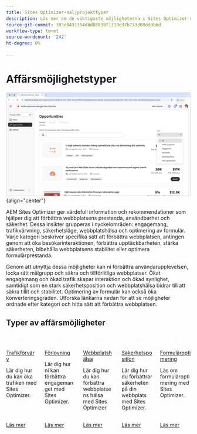 ```yaml
---
title: Sites Optimizer-säljprojekttyper
description: Läs mer om de viktigaste möjligheterna i Sites Optimizer och hur de kan hjälpa dig att förbättra webbplatsens prestanda.
source-git-commit: 383e0431354d8d88838f1319e37b773308dddb6d
workflow-type: tm+mt
source-wordcount: '242'
ht-degree: 0%

---
```



# Affärsmöjlighetstyper

![Affärsmöjlighetstyper](./assets/overview/hero.png){align="center"}

AEM Sites Optimizer ger värdefull information och rekommendationer som hjälper dig att förbättra webbplatsens prestanda, användbarhet och säkerhet. Dessa insikter grupperas i nyckelområden: engagemang, trafikvärvning, säkerhetsläge, webbplatshälsa och optimering av formulär. Varje kategori beskriver specifika sätt att förbättra webbplatsen, antingen genom att öka besökarinteraktionen, förbättra upptäckbarheten, stärka säkerheten, bibehålla webbplatsens stabilitet eller optimera formulärprestanda.

Genom att utnyttja dessa möjligheter kan ni förbättra användarupplevelsen, locka rätt målgrupp och säkra och tillförlitliga webbplatser. Ökat engagemang och ökad trafik skapar interaktion och ökad synlighet, samtidigt som en stark säkerhetsposition och webbplatshälsa bidrar till att säkra tillit och stabilitet. Optimering av formulär kan också öka konverteringsgraden. Utforska länkarna nedan för att se möjligheter ordnade efter kategori och hitta sätt att förbättra webbplatsen.

## Typer av affärsmöjligheter

<!-- CARDS 

* ./traffic-acquisition.md
   { title = Traffic acquisition }
* ./engagement.md
   { title = Engagement }
* ./site-health.md
   { title = Site health }
* ./security-posture.md
   { title = Security posture }
* ./form-optimization.md
   { title = Form optimization }

-->
<!-- START CARDS HTML - DO NOT MODIFY BY HAND -->
<div class="columns">
    <div class="column is-half-tablet is-half-desktop is-one-third-widescreen" aria-label="Traffic acquisition">
        <div class="card" style="height: 100%; display: flex; flex-direction: column; height: 100%;">
            <div class="card-image">
                <figure class="image x-is-16by9">
                    <a href="./traffic-acquisition.md" title="Trafikförvärv" target="_blank" rel="referrer">
                        <img class="is-bordered-r-small" src="assets/traffic-acquisition/hero.png" alt="Trafikförvärv"
                             style="width: 100%; aspect-ratio: 16 / 9; object-fit: cover; overflow: hidden; display: block; margin: auto;">
                    </a>
                </figure>
            </div>
            <div class="card-content is-padded-small" style="display: flex; flex-direction: column; flex-grow: 1; justify-content: space-between;">
                <div class="top-card-content">
                    <p class="headline is-size-6 has-text-weight-bold">
                        <a href="./traffic-acquisition.md" target="_blank" rel="referrer" title="Trafikförvärv">Trafikförvärv</a>
                    </p>
                    <p class="is-size-6">Lär dig hur du kan öka trafiken med Sites Optimizer.</p>
                </div>
                <a href="./traffic-acquisition.md" target="_blank" rel="referrer" class="spectrum-Button spectrum-Button--outline spectrum-Button--primary spectrum-Button--sizeM" style="align-self: flex-start; margin-top: 1rem;">
                    <span class="spectrum-Button-label has-no-wrap has-text-weight-bold">Läs mer</span>
                </a>
            </div>
        </div>
    </div>
    <div class="column is-half-tablet is-half-desktop is-one-third-widescreen" aria-label="Engagement">
        <div class="card" style="height: 100%; display: flex; flex-direction: column; height: 100%;">
            <div class="card-image">
                <figure class="image x-is-16by9">
                    <a href="./engagement.md" title="Engagemang" target="_blank" rel="referrer">
                        <img class="is-bordered-r-small" src="assets/engagement/hero.png" alt="Engagemang"
                             style="width: 100%; aspect-ratio: 16 / 9; object-fit: cover; overflow: hidden; display: block; margin: auto;">
                    </a>
                </figure>
            </div>
            <div class="card-content is-padded-small" style="display: flex; flex-direction: column; flex-grow: 1; justify-content: space-between;">
                <div class="top-card-content">
                    <p class="headline is-size-6 has-text-weight-bold">
                        <a href="./engagement.md" target="_blank" rel="referrer" title="Engagemang">Förlovning</a>
                    </p>
                    <p class="is-size-6">Lär dig hur ni kan förbättra engagemanget med Sites Optimizer.</p>
                </div>
                <a href="./engagement.md" target="_blank" rel="referrer" class="spectrum-Button spectrum-Button--outline spectrum-Button--primary spectrum-Button--sizeM" style="align-self: flex-start; margin-top: 1rem;">
                    <span class="spectrum-Button-label has-no-wrap has-text-weight-bold">Läs mer</span>
                </a>
            </div>
        </div>
    </div>
    <div class="column is-half-tablet is-half-desktop is-one-third-widescreen" aria-label="Site health">
        <div class="card" style="height: 100%; display: flex; flex-direction: column; height: 100%;">
            <div class="card-image">
                <figure class="image x-is-16by9">
                    <a href="./site-health.md" title="Webbplatshälsa" target="_blank" rel="referrer">
                        <img class="is-bordered-r-small" src="assets/site-health/hero.png" alt="Webbplatshälsa"
                             style="width: 100%; aspect-ratio: 16 / 9; object-fit: cover; overflow: hidden; display: block; margin: auto;">
                    </a>
                </figure>
            </div>
            <div class="card-content is-padded-small" style="display: flex; flex-direction: column; flex-grow: 1; justify-content: space-between;">
                <div class="top-card-content">
                    <p class="headline is-size-6 has-text-weight-bold">
                        <a href="./site-health.md" target="_blank" rel="referrer" title="Webbplatshälsa">Webbplatshälsa</a>
                    </p>
                    <p class="is-size-6">Lär dig hur du kan förbättra webbplatsens hälsa med Sites Optimizer.</p>
                </div>
                <a href="./site-health.md" target="_blank" rel="referrer" class="spectrum-Button spectrum-Button--outline spectrum-Button--primary spectrum-Button--sizeM" style="align-self: flex-start; margin-top: 1rem;">
                    <span class="spectrum-Button-label has-no-wrap has-text-weight-bold">Läs mer</span>
                </a>
            </div>
        </div>
    </div>
    <div class="column is-half-tablet is-half-desktop is-one-third-widescreen" aria-label="Security posture">
        <div class="card" style="height: 100%; display: flex; flex-direction: column; height: 100%;">
            <div class="card-image">
                <figure class="image x-is-16by9">
                    <a href="./security-posture.md" title="Säkerhetsposition" target="_blank" rel="referrer">
                        <img class="is-bordered-r-small" src="assets/security-posture/hero.png" alt="Säkerhetsposition"
                             style="width: 100%; aspect-ratio: 16 / 9; object-fit: cover; overflow: hidden; display: block; margin: auto;">
                    </a>
                </figure>
            </div>
            <div class="card-content is-padded-small" style="display: flex; flex-direction: column; flex-grow: 1; justify-content: space-between;">
                <div class="top-card-content">
                    <p class="headline is-size-6 has-text-weight-bold">
                        <a href="./security-posture.md" target="_blank" rel="referrer" title="Säkerhetsposition">Säkerhetsposition</a>
                    </p>
                    <p class="is-size-6">Lär dig hur du förbättrar säkerheten på din webbplats med Sites Optimizer.</p>
                </div>
                <a href="./security-posture.md" target="_blank" rel="referrer" class="spectrum-Button spectrum-Button--outline spectrum-Button--primary spectrum-Button--sizeM" style="align-self: flex-start; margin-top: 1rem;">
                    <span class="spectrum-Button-label has-no-wrap has-text-weight-bold">Läs mer</span>
                </a>
            </div>
        </div>
    </div>
    <div class="column is-half-tablet is-half-desktop is-one-third-widescreen" aria-label="Form optimization">
        <div class="card" style="height: 100%; display: flex; flex-direction: column; height: 100%;">
            <div class="card-image">
                <figure class="image x-is-16by9">
                    <a href="./form-optimization.md" title="Formuläroptimering" target="_blank" rel="referrer">
                        <img class="is-bordered-r-small" src="assets/form-optimization/hero.png" alt="Formuläroptimering"
                             style="width: 100%; aspect-ratio: 16 / 9; object-fit: cover; overflow: hidden; display: block; margin: auto;">
                    </a>
                </figure>
            </div>
            <div class="card-content is-padded-small" style="display: flex; flex-direction: column; flex-grow: 1; justify-content: space-between;">
                <div class="top-card-content">
                    <p class="headline is-size-6 has-text-weight-bold">
                        <a href="./form-optimization.md" target="_blank" rel="referrer" title="Formuläroptimering">Formuläroptimering</a>
                    </p>
                    <p class="is-size-6">Läs om formuläroptimering med Sites Optimizer.</p>
                </div>
                <a href="./form-optimization.md" target="_blank" rel="referrer" class="spectrum-Button spectrum-Button--outline spectrum-Button--primary spectrum-Button--sizeM" style="align-self: flex-start; margin-top: 1rem;">
                    <span class="spectrum-Button-label has-no-wrap has-text-weight-bold">Läs mer</span>
                </a>
            </div>
        </div>
    </div>
</div>
<!-- END CARDS HTML - DO NOT MODIFY BY HAND -->
